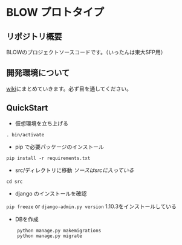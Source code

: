 # BLOW プロトタイプ
## リポジトリ概要
BLOWのプロジェクトソースコードです。（いったんは東大SFP用）

## 開発環境について
[wiki](https://github.com/ventus-inc/proto_blow/wiki "wiki")にまとめていきます。必ず目を通してください。

## QuickStart
* 仮想環境を立ち上げる

`. bin/activate`
* pip で必要パッケージのインストール

`pip install -r requirements.txt`
* src/ディレクトリに移動 _ソースはsrcに入っている_

`cd src`
* django のインストールを確認

`pip freeze` or `django-admin.py version`
1.10.3をインストールしている
* DBを作成

```
    python manage.py makemigrations
    python manage.py migrate
```
